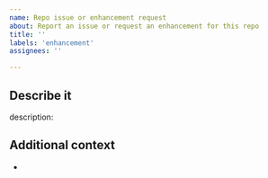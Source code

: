 ```yaml
---
name: Repo issue or enhancement request
about: Report an issue or request an enhancement for this repo
title: ''
labels: 'enhancement'
assignees: ''

---
```

## Describe it

description:

## Additional context

-
